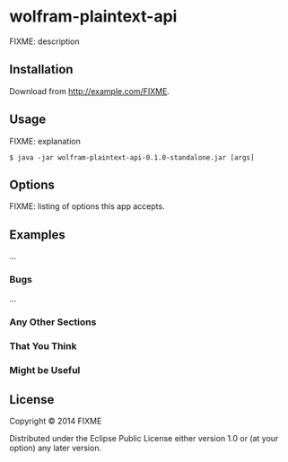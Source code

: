 # wolfram-plaintext-api

FIXME: description

## Installation

Download from http://example.com/FIXME.

## Usage

FIXME: explanation

    $ java -jar wolfram-plaintext-api-0.1.0-standalone.jar [args]

## Options

FIXME: listing of options this app accepts.

## Examples

...

### Bugs

...

### Any Other Sections
### That You Think
### Might be Useful

## License

Copyright © 2014 FIXME

Distributed under the Eclipse Public License either version 1.0 or (at
your option) any later version.

